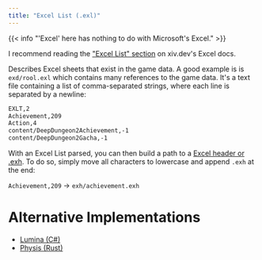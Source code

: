 ```yaml
---
title: "Excel List (.exl)"
---
```


{{< info "'Excel' here has nothing to do with Microsoft's Excel." >}}

I recommend reading the ["Excel List" section](https://xiv.dev/game-data/file-formats/excel#excel-list-.exl) on xiv.dev's Excel docs.

Describes Excel sheets that exist in the game data. A good example is is `exd/rool.exl` which contains many references to the game data. It's a text file containing a list of comma-separated strings, where each line is separated by a newline:

```txt
EXLT,2
Achievement,209
Action,4
content/DeepDungeon2Achievement,-1
content/DeepDungeon2Gacha,-1
```

With an Excel List parsed, you can then build a path to a [Excel header or .exh](format/exh). To do so, simply move all characters to lowercase and append `.exh` at the end:

`Achievement,209` -> `exh/achievement.exh`

# Alternative Implementations

* [Lumina (C#)](https://github.com/NotAdam/Lumina/blob/master/src/Lumina/Data/Files/Excel/ExcelListFile.cs)
* [Physis (Rust)](https://github.com/redstrate/physis/blob/main/src/exl.rs)
